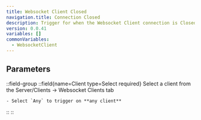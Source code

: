 ```yaml
---
title: Websocket Client Closed
navigation.title: Connection Closed
description: Trigger for when the Websocket Client connection is Closed
version: 0.0.41
variables: []
commonVariables:
  - WebsocketClient
---
```


## Parameters
::field-group
  ::field{name=Client type=Select required}
    Select a client from the Server/Clients -> Websocket Clients tab

    - Select `Any` to trigger on **any client**
  ::
::